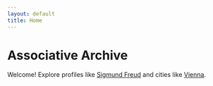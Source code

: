 ```yaml
---
layout: default
title: Home
---
```


# Associative Archive

Welcome! Explore profiles like [Sigmund Freud](person_freud.md) and cities like [Vienna](city_vienna.md).
